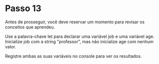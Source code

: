 # Passo 13

Antes de prosseguir, você deve reservar um momento para revisar os conceitos que aprendeu.

Use a palavra-chave let para declarar uma variável job e uma variável age. Inicialize job com a string "professor", mas não inicialize age com nenhum valor.

Registre ambas as suas variáveis ​​no console para ver os resultados.